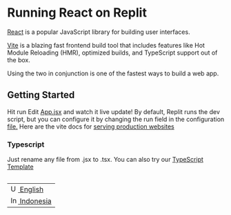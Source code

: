# Running React on Replit
<a href="https://reactjs.org/">React</a> is a popular JavaScript library for building user interfaces.

<a href="https://vitejs.dev/">Vite</a> is a blazing fast frontend build tool that includes features like Hot Module Reloading (HMR), optimized builds, and TypeScript support out of the box.

Using the two in conjunction is one of the fastest ways to build a web app.

## Getting Started
Hit run
Edit <a href="https://replit.com/@replit/React-Javascript?v=1#src/App.jsx">App.jsx</a> and watch it live update!
By default, Replit runs the dev script, but you can configure it by changing the run field in the configuration <a href="https://replit.com/@replit/React-Javascript?v=1#.replit">file.</a> Here are the vite docs for <a href="https://vitejs.dev/guide/build.html">serving production websites</a>

### Typescript
Just rename any file from .jsx to .tsx. You can also try our <a href="https://replit.com/@replit/React-TypeScript">TypeScript Template</a>

<table align="right">
 <tr><td><a href="https://github.com/qm-alt/React-Javascript/blob/main/README.md"><img src="https://upload.wikimedia.org/wikipedia/commons/a/a4/Flag_of_the_United_States.svg" alt="US flag" width="17px"> English</a></td></tr>
 <tr><td><a href="https://github.com/qm-alt/React-Javascript/blob/main/README-ID.md"><img src="https://upload.wikimedia.org/wikipedia/commons/9/9f/Flag_of_Indonesia.svg" alt="Indonesia flag" width="17px"> Indonesia</a></td></tr>
</table>
